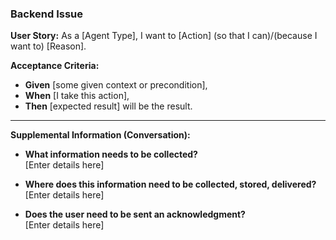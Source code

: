 ### Backend Issue

**User Story:**
As a [Agent Type], 
I want to [Action] (so that I can)/(because I want to) 
[Reason].

**Acceptance Criteria:**

- **Given** [some given context or precondition], 
- **When** [I take this action], 
- **Then** [expected result] will be the result.

---

**Supplemental Information (Conversation):**

- **What information needs to be collected?**  
  [Enter details here]

- **Where does this information need to be collected, stored, delivered?**  
  [Enter details here]

- **Does the user need to be sent an acknowledgment?**  
  [Enter details here]

